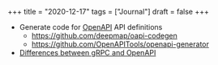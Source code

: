 +++
title = "2020-12-17"
tags = ["Journal"]
draft = false
+++

-   Generate code for [OpenAPI](https://swagger.io/specification/) API definitions
    -   <https://github.com/deepmap/oapi-codegen>
    -   <https://github.com/OpenAPITools/openapi-generator>
-   [Differences between gRPC and OpenAPI](https://cloud.google.com/blog/products/api-management/understanding-grpc-openapi-and-rest-and-when-to-use-them)